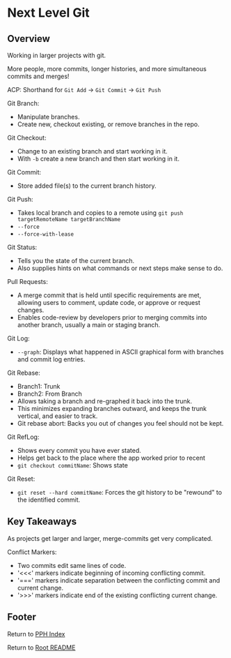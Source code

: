 # Next Level Git

## Overview

Working in larger projects with git.

More people, more commits, longer histories, and more simultaneous commits and merges!

ACP: Shorthand for `Git Add` -> `Git Commit` -> `Git Push`

Git Branch:

- Manipulate branches.
- Create new, checkout existing, or remove branches in the repo.

Git Checkout:

- Change to an existing branch and start working in it.
- With `-b` create a new branch and then start working in it.

Git Commit:

- Store added file(s) to the current branch history.

Git Push:

- Takes local branch and copies to a remote using `git push targetRemoteName targetBranchName`
- `--force`
- `--force-with-lease`

Git Status:

- Tells you the state of the current branch.
- Also supplies hints on what commands or next steps make sense to do.

Pull Requests:

- A merge commit that is held until specific requirements are met, allowing users to comment, update code, or approve or request changes.
- Enables code-review by developers prior to merging commits into another branch, usually a main or staging branch.

Git Log:

- `--graph`: Displays what happened in ASCII graphical form with branches and commit log entries.

Git Rebase:

- Branch1: Trunk
- Branch2: From Branch
- Allows taking a branch and re-graphed it back into the trunk.
- This minimizes expanding branches outward, and keeps the trunk vertical, and easier to track.
- Git rebase abort: Backs you out of changes you feel should not be kept.

Git RefLog:

- Shows every commit you have ever stated.
- Helps get back to the place where the app worked prior to recent 
- `git checkout commitName`: Shows state

Git Reset:

- `git reset --hard commitName`: Forces the git history to be "rewound" to the identified commit.

## Key Takeaways

As projects get larger and larger, merge-commits get very complicated.

Conflict Markers:

- Two commits edit same lines of code.
- '<<<' markers indicate beginning of incoming conflicting commit.
- '===' markers indicate separation between the conflicting commit and current change.
- '>>>' markers indicate end of the existing conflicting current change.

## Footer

Return to [PPH Index](pph-index.html)

Return to [Root README](../README.html)
